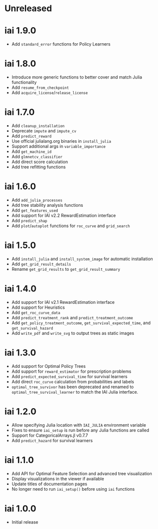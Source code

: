 # Unreleased

# iai 1.9.0

* Add `standard_error` functions for Policy Learners

# iai 1.8.0

* Introduce more generic functions to better cover and match Julia functionality
* Add `resume_from_checkpoint`
* Add `acquire_license`/`release_license`

# iai 1.7.0

* Add `cleanup_installation`
* Deprecate `impute` and `impute_cv`
* Add `predict_reward`
* Use official julialang.org binaries in `install_julia`
* Support additional args in `variable_importance`
* Add `get_machine_id`
* Add `glmnetcv_classifier`
* Add direct score calculation
* Add tree refitting functions

# iai 1.6.0

* Add `add_julia_processes`
* Add tree stability analysis functions
* Add `get_features_used`
* Add support for IAI v2.2 RewardEstimation interface
* Add `predict_shap`
* Add `plot`/`autoplot` functions for `roc_curve` and `grid_search`

# iai 1.5.0

* Add `install_julia` and `install_system_image` for automatic installation
* Add `get_grid_result_details`
* Rename `get_grid_results` to `get_grid_result_summary`

# iai 1.4.0

* Add support for IAI v2.1 RewardEstimation interface
* Add support for Heuristics
* Add `get_roc_curve_data`
* Add `predict_treatment_rank` and `predict_treatment_outcome`
* Add `get_policy_treatment_outcome`, `get_survival_expected_time`, and `get_survival_hazard`
* Add `write_pdf` and `write_svg` to output trees as static images

# iai 1.3.0

* Add support for Optimal Policy Trees
* Add support for `reward_estimator` for prescription problems
* Add `predict_expected_survival_time` for survival learners
* Add direct `roc_curve` calculation from probabilities and labels
* `optimal_tree_survivor` has been deprecated and renamed to `optimal_tree_survival_learner` to match the IAI Julia interface.

# iai 1.2.0

* Allow specifying Julia location with `IAI_JULIA` environment variable
* Fixes to ensure `iai_setup` is run before any Julia functions are called
* Support for CategoricalArrays.jl v0.7.7
* Add `predict_hazard` for survival learners

# iai 1.1.0

* Add API for Optimal Feature Selection and advanced tree visualization
* Display visualizations in the viewer if available
* Update titles of documentation pages
* No longer need to run `iai_setup()` before using `iai` functions

# iai 1.0.0

* Initial release
